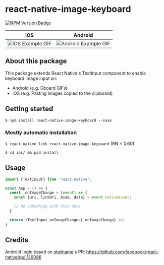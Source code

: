 # react-native-image-keyboard

[![NPM Version Badge](https://badge.fury.io/js/react-native-image-keyboard.svg)](https://www.npmjs.com/package/react-native-image-keyboard)

iOS             |  Android
:--------------:|:----------------:
![iOS Example GIF](https://media.giphy.com/media/U3n3eDqxQDYpfEPwgz/giphy.gif)  |  ![Android Example GIF](https://media.giphy.com/media/dxsUmlobx4vpXhpnf5/giphy.gif)

## About this package

This package extends React Native's TextInput component to enable keyboard image input on:
- Android (e.g. Gboard GIFs)
- iOS (e.g. Pasting images copied to the clipboard)

## Getting started

`$ npm install react-native-image-keyboard --save`

### Mostly automatic installation

`$ react-native link react-native-image-keyboard` (RN < 0.60)

`$ cd ios/ && pod install`

## Usage
```javascript
import {TextInput} from 'react-native';

const App = () => {
  const _onImageChange = (event) => {
    const {uri, linkUri, mime, data} = event.nativeEvent;

    // Do something with this data
  }

  return <TextInput onImageChange={_onImageChange} />;
}
```

## Credits

Android logic based on [stwiname](https://github.com/stwiname)'s PR: https://github.com/facebook/react-native/pull/26088
